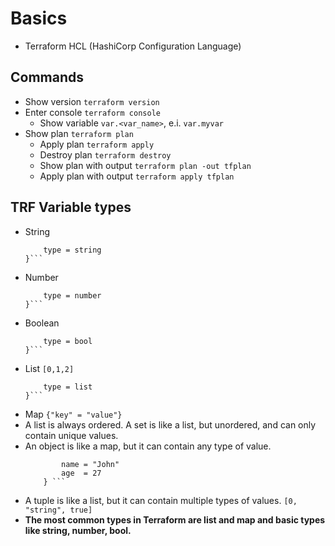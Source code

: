 # Basics
- Terraform HCL (HashiCorp Configuration Language)

## Commands
- Show version
    ```terraform version```
- Enter console
    ```terraform console```
    - Show variable
        ```var.<var_name>```, e.i. ```var.myvar```
- Show plan
    ```terraform plan```
    - Apply plan
        ```terraform apply```
    - Destroy plan
        ```terraform destroy```
    - Show plan with output
        ```terraform plan -out tfplan```
    - Apply plan with output
        ```terraform apply tfplan```

## TRF Variable types
- String
    ```variable "a-string" {
        type = string
    }```
- Number
    ```variable "a-number" {
        type = number
    }```
- Boolean
    ```variable "a-boolean" {
        type = bool
    }```

- List ```[0,1,2]```
    ```variable "a-list" {
        type = list
    }```
- Map ```{"key" = "value"}```
- A list is always ordered. A set is like a list, but unordered, and can only contain unique values.
- An object is like a map, but it can contain any type of value.
    ``` {
            name = "John"
            age  = 27
        } ```
- A tuple is like a list, but it can contain multiple types of values.
    ```[0, "string", true]```
- **The most common types in Terraform are list and map and basic types like string, number, bool.**